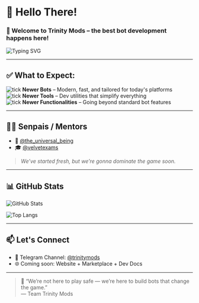 # 👾 Hello There!

### 🧠 Welcome to **Trinity Mods** – the best bot development happens here!

![Typing SVG](https://readme-typing-svg.demolab.com?font=Fira+Code&pause=1000&color=00F58C&center=true&vCenter=true&width=600&lines=💡+Newer+Bots+🚀;🛠+Newer+Tools+🔧;🤖+Newer+Functionalities+🔥)

---

## ✅ What to Expect:

![tick](https://raw.githubusercontent.com/rajput2107/animated-tick/main/checkmark.gif) **Newer Bots** – Modern, fast, and tailored for today's platforms  
![tick](https://raw.githubusercontent.com/rajput2107/animated-tick/main/checkmark.gif) **Newer Tools** – Dev utilities that simplify everything  
![tick](https://raw.githubusercontent.com/rajput2107/animated-tick/main/checkmark.gif) **Newer Functionalities** – Going beyond standard bot features  

---

## 🧙‍♂️ Senpais / Mentors
- 🌌 [@the_universal_being](https://t.me/the_universal_being)  
- 🎓 [@velvetexams](https://t.me/velvetexams)

> _We’ve started fresh, but we’re gonna dominate the game soon._

---

## 📊 GitHub Stats

![GitHub Stats](https://github-readme-stats.vercel.app/api?username=trinitymods&show_icons=true&theme=radical&hide=issues&count_private=true)

![Top Langs](https://github-readme-stats.vercel.app/api/top-langs/?username=trinitymods&layout=compact&theme=radical)

---

## 📫 Let's Connect
- 💬 Telegram Channel: [@trinitymods](https://t.me/trinitymods)
- 🌐 Coming soon: Website + Marketplace + Dev Docs

---

> 🧪 “We’re not here to play safe — we’re here to build bots that change the game.”  
> — Team Trinity Mods
